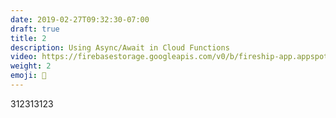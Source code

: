 ```yaml
---
date: 2019-02-27T09:32:30-07:00
draft: true
title: 2
description: Using Async/Await in Cloud Functions
video: https://firebasestorage.googleapis.com/v0/b/fireship-app.appspot.com/o/courses%2Fcloud-functions-master-course%2F3-asyncawait.mp4?alt=media&token=b4b4d38f-0a0f-4aec-b549-af8f5cf28c3a
weight: 2
emoji: 👯
---
```



312313123